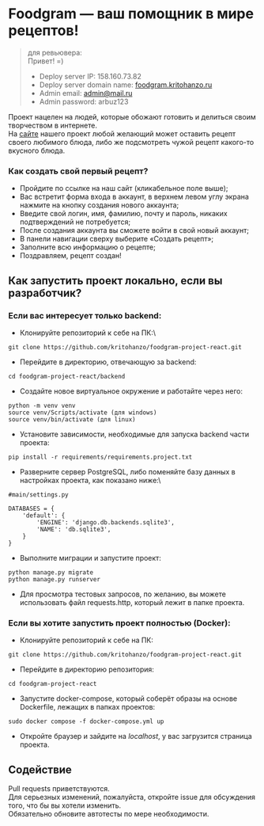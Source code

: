 # Foodgram — ваш помощник в мире рецептов!

> для ревьювера:\
> Привет! =)
> * Deploy server IP: 158.160.73.82
> * Deploy server domain name: [foodgram.kritohanzo.ru](https://foodgram.kritohanzo.ru/)
> * Admin email: admin@mail.ru
> * Admin password: arbuz123

Проект нацелен на людей, которые обожают готовить и делиться своим творчеством в интернете.\
На [сайте](https://foodgram.kritohanzo.ru/) нашего проект любой желающий может оставить рецепт своего любимого блюда, либо же подсмотреть чужой рецепт какого-то вкусного блюда.

### Как создать свой первый рецепт?
* Пройдите по ссылке на наш сайт (кликабельное поле выше);
* Вас встретит форма входа в аккаунт, в верхнем левом углу экрана нажмите на кнопку создания нового аккаунта;
* Введите свой логин, имя, фамилию, почту и пароль, никаких подтверждений не потребуется;
* После создания аккаунта вы сможете войти в свой новый аккаунт;
* В панели навигации сверху выберите «Создать рецепт»;
* Заполните всю информацию о рецепте;
* Поздравляем, рецепт создан!

## Как запустить проект локально, если вы разработчик?
### Если вас интересует только backend:
* Клонируйте репозиторий к себе на ПК:\
```
git clone https://github.com/kritohanzo/foodgram-project-react.git
```
* Перейдите в директорию, отвечающую за backend:
```
cd foodgram-project-react/backend
```
* Создайте новое виртуальное окружение и работайте через него:
```
python -m venv venv
source venv/Scripts/activate (для windows)
source venv/bin/activate (для linux)
```
* Установите зависимости, необходимые для запуска backend части проекта:
```
pip install -r requirements/requirements.project.txt
```
* Разверните сервер PostgreSQL, либо поменяйте базу данных в настройках проекта, как показано ниже:\
```
#main/settings.py

DATABASES = {
    'default': {
        'ENGINE': 'django.db.backends.sqlite3',
        'NAME': 'db.sqlite3',
    }
}
```
* Выполните миграции и запустите проект:
```
python manage.py migrate
python manage.py runserver
```
* Для просмотра тестовых запросов, по желанию, вы можете использовать файл requests.http, который лежит в папке проекта.
### Если вы хотите запустить проект полностью (Docker):
* Клонируйте репозиторий к себе на ПК:
```
git clone https://github.com/kritohanzo/foodgram-project-react.git
```
* Перейдите в директорию репозитория:
```
cd foodgram-project-react
```
* Запустите docker-compose, который соберёт образы на основе Dockerfile, лежащих в папках проектов:
```
sudo docker compose -f docker-compose.yml up
```
* Откройте браузер и зайдите на *localhost*, у вас загрузится страница проекта.

## Содействие

Pull requests приветствуются.\
Для серьезных изменений, пожалуйста, откройте issue для обсуждения того, что бы вы хотели изменить.\
Обязательно обновите автотесты по мере необходимости.
